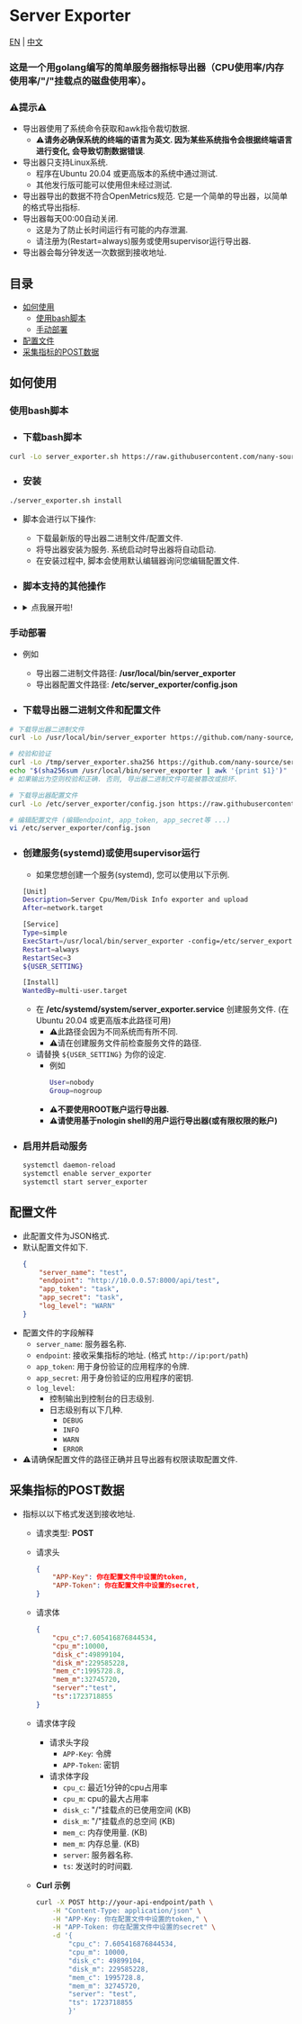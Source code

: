 # Server Exporter

[EN](https://github.com/nany-source/server_exporter/blob/main/README.md) | [中文](https://github.com/nany-source/server_exporter/blob/main/README_CN.md)

### 这是一个用golang编写的简单服务器指标导出器（CPU使用率/内存使用率/"/"挂载点的磁盘使用率）。

### ⚠️提示⚠️
- 导出器使用了系统命令获取和awk指令裁切数据.
    - ⚠️**请务必确保系统的终端的语言为英文. 因为某些系统指令会根据终端语言进行变化, 会导致切割数据错误**.
- 导出器只支持Linux系统. 
    - 程序在Ubuntu 20.04 或更高版本的系统中通过测试.
    - 其他发行版可能可以使用但未经过测试.
- 导出器导出的数据不符合OpenMetrics规范. 它是一个简单的导出器，以简单的格式导出指标.
- 导出器每天00:00自动关闭.
    - 这是为了防止长时间运行有可能的内存泄漏.
    - 请注册为(Restart=always)服务或使用supervisor运行导出器.
- 导出器会每分钟发送一次数据到接收地址.

## 目录
- [如何使用](#如何使用)
    - [使用bash脚本](#使用bash脚本)
    - [手动部署](#手动部署)
- [配置文件](#配置文件)
- [采集指标的POST数据](#采集指标的post数据)

## 如何使用
### 使用bash脚本
- ### 下载bash脚本
```bash
curl -Lo server_exporter.sh https://raw.githubusercontent.com/nany-source/server_exporter/main/server_exporter.sh && chmod +x server_exporter.sh
```
- ### 安装
```bash
./server_exporter.sh install
```
- 脚本会进行以下操作:
    - 下载最新版的导出器二进制文件/配置文件.
    - 将导出器安装为服务. 系统启动时导出器将自动启动.
    - 在安装过程中, 脚本会使用默认编辑器询问您编辑配置文件.

- ### 脚本支持的其他操作
- <details>
    <summary>点我展开啦!</summary>
    
    - ### 更新
    ```bash
    ./server_exporter.sh update
    ```
    - 脚本会进行以下操作:
        - 检查导出器的最新版本.
        - 如果最新版本与当前版本不同, 脚本将下载最新版本并重启服务.

    - ### 卸载
    ```bash
    ./server_exporter.sh uninstall
    ```
    - 脚本会进行以下操作:
        - 停止导出器服务.
        - 删除导出器服务.
        - 删除导出器二进制文件.
        - 删除导出器配置文件.
</details>

### 手动部署
- 例如 
    - 导出器二进制文件路径:  **/usr/local/bin/server_exporter**
    - 导出器配置文件路径:  **/etc/server_exporter/config.json**

- ### 下载导出器二进制文件和配置文件
```bash
# 下载导出器二进制文件
curl -Lo /usr/local/bin/server_exporter https://github.com/nany-source/server_exporter/releases/download/Github_Actions_Build/server_exporter && chmod +x /usr/local/bin/server_exporter

# 校验和验证
curl -Lo /tmp/server_exporter.sha256 https://github.com/nany-source/server_exporter/releases/download/Github_Actions_Build/server_exporter.sha256
echo "$(sha256sum /usr/local/bin/server_exporter | awk '{print $1}')" | diff - /tmp/server_exporter.sha256
# 如果输出为空则校验和正确. 否则, 导出器二进制文件可能被篡改或损坏.

# 下载导出器配置文件
curl -Lo /etc/server_exporter/config.json https://raw.githubusercontent.com/nany-source/server_exporter/main/server_exporter.json

# 编辑配置文件 (编辑endpoint, app_token, app_secret等 ...)
vi /etc/server_exporter/config.json
```
- ### 创建服务(systemd)或使用supervisor运行
    - 如果您想创建一个服务(systemd), 您可以使用以下示例.
    ```bash
    [Unit]
    Description=Server Cpu/Mem/Disk Info exporter and upload
    After=network.target

    [Service]
    Type=simple
    ExecStart=/usr/local/bin/server_exporter -config=/etc/server_exporter/config.json
    Restart=always
    RestartSec=3
    ${USER_SETTING}

    [Install]
    WantedBy=multi-user.target
    ```
    - 在 **/etc/systemd/system/server_exporter.service** 创建服务文件. (在 Ubuntu 20.04 或更高版本此路径可用)
        - ⚠️此路径会因为不同系统而有所不同.
        - ⚠️请在创建服务文件前检查服务文件的路径.
    - 请替换 `${USER_SETTING}` 为你的设定.
        - 例如
            ```bash
            User=nobody
            Group=nogroup
            ```
        - ⚠️**不要使用ROOT账户运行导出器.**
        - ⚠️**请使用基于nologin shell的用户运行导出器(或有限权限的账户)**
- ### 启用并启动服务
    ```bash
    systemctl daemon-reload
    systemctl enable server_exporter
    systemctl start server_exporter
    ```

## 配置文件
- 此配置文件为JSON格式.
- 默认配置文件如下.
    ```json
    {
        "server_name": "test",
        "endpoint": "http://10.0.0.57:8000/api/test",
        "app_token": "task",
        "app_secret": "task",
        "log_level": "WARN"
    }
    ```
- 配置文件的字段解释
    - `server_name`: 服务器名称.
    - `endpoint`:   接收采集指标的地址.  (格式 `http://ip:port/path`)
    - `app_token`:  用于身份验证的应用程序的令牌.
    - `app_secret`: 用于身份验证的应用程序的密钥.
    - `log_level`: 
        - 控制输出到控制台的日志级别.
        - 日志级别有以下几种.
            - `DEBUG`
            - `INFO`
            - `WARN`
            - `ERROR`
- ⚠️请确保配置文件的路径正确并且导出器有权限读取配置文件.

## 采集指标的POST数据
- 指标以以下格式发送到接收地址.
    - 请求类型: **POST**
    - 请求头
        ```json
        {
            "APP-Key": 你在配置文件中设置的token,
            "APP-Token": 你在配置文件中设置的secret,
        }
        ```
    - 请求体
        ```json
        {
            "cpu_c":7.605416876844534,
            "cpu_m":10000,
            "disk_c":49899104,
            "disk_m":229585228,
            "mem_c":1995728.8,
            "mem_m":32745720,
            "server":"test",
            "ts":1723718855
        }
        ```
    - 请求体字段
        - 请求头字段
            - `APP-Key`: 令牌
            - `APP-Token`: 密钥
        - 请求体字段
            - `cpu_c`: 最近1分钟的cpu占用率
            - `cpu_m`: cpu的最大占用率
            - `disk_c`: "/"挂载点的已使用空间 (KB)
            - `disk_m`: "/"挂载点的总空间 (KB)
            - `mem_c`: 内存使用量. (KB)
            - `mem_m`: 内存总量. (KB)
            - `server`: 服务器名称.
            - `ts`: 发送时的时间戳.
    
    - **Curl 示例**
        ```bash
        curl -X POST http://your-api-endpoint/path \
            -H "Content-Type: application/json" \
            -H "APP-Key: 你在配置文件中设置的token," \
            -H "APP-Token: 你在配置文件中设置的secret" \
            -d '{
                "cpu_c": 7.605416876844534,
                "cpu_m": 10000,
                "disk_c": 49899104,
                "disk_m": 229585228,
                "mem_c": 1995728.8,
                "mem_m": 32745720,
                "server": "test",
                "ts": 1723718855
                }'
        ```
